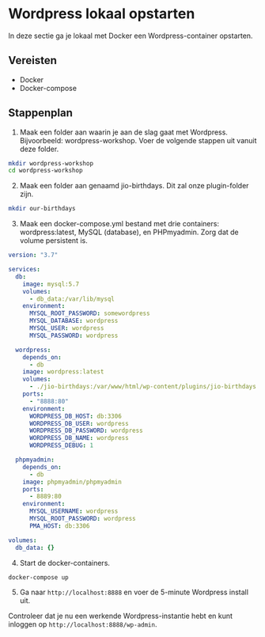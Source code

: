 # Wordpress lokaal opstarten

In deze sectie ga je lokaal met Docker een Wordpress-container opstarten.

## Vereisten

- Docker
- Docker-compose

## Stappenplan

1. Maak een folder aan waarin je aan de slag gaat met Wordpress. Bijvoorbeeld: wordpress-workshop. Voer de volgende stappen uit vanuit deze folder.

```bash
mkdir wordpress-workshop
cd wordpress-workshop
```

2. Maak een folder aan genaamd jio-birthdays. Dit zal onze plugin-folder zijn.

```bash
mkdir our-birthdays
```

3. Maak een docker-compose.yml bestand met drie containers: wordpress:latest, MySQL (database), en PHPmyadmin. Zorg dat de volume persistent is.

```yml
version: "3.7"

services:
  db:
    image: mysql:5.7
    volumes:
      - db_data:/var/lib/mysql
    environment:
      MYSQL_ROOT_PASSWORD: somewordpress
      MYSQL_DATABASE: wordpress
      MYSQL_USER: wordpress
      MYSQL_PASSWORD: wordpress

  wordpress:
    depends_on:
      - db
    image: wordpress:latest
    volumes:
      - ./jio-birthdays:/var/www/html/wp-content/plugins/jio-birthdays
    ports:
      - "8888:80"
    environment:
      WORDPRESS_DB_HOST: db:3306
      WORDPRESS_DB_USER: wordpress
      WORDPRESS_DB_PASSWORD: wordpress
      WORDPRESS_DB_NAME: wordpress
      WORDPRESS_DEBUG: 1

  phpmyadmin:
    depends_on:
      - db
    image: phpmyadmin/phpmyadmin
    ports:
      - 8889:80
    environment:
      MYSQL_USERNAME: wordpress
      MYSQL_ROOT_PASSWORD: wordpress
      PMA_HOST: db:3306

volumes:
  db_data: {}
```

4. Start de docker-containers.

```bash
docker-compose up
```

5. Ga naar `http://localhost:8888` en voer de 5-minute Wordpress install uit.

Controleer dat je nu een werkende Wordpress-instantie hebt en kunt inloggen op `http://localhost:8888/wp-admin`.
